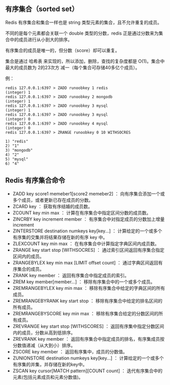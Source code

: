 ## 有序集合（sorted set） ##

Redis 有序集合和集合一样也是 string 类型元素的集合，且不允许重复的成员。

不同的是每个元素都会关联一个 double 类型的分数，redis 正是通过分数来为集合中的成员进行从小到大的排序。

有序集合的成员是唯一的，但分数（score）却可以重复。

集合是通过 哈希表 来实现的，所以添加，删除，查找的复杂度都是 O(1)。集合中最大的成员数为 2的23次方 减一（每个集合可存储40多亿个成员）。

例：

    redis 127.0.0.1:6397 > ZADD runoobkey 1 redis
	(integer) 1
	redis 127.0.0.1:6397 > ZADD runoobkey 2 mongodb
	(integer) 1
	redis 127.0.0.1:6397 > ZADD runoobkey 3 mysql
	(integer) 1
	redis 127.0.0.1:6397 > ZADD runoobkey 3 mysql
	(integer) 0
	redis 127.0.0.1:6397 > ZADD runoobkey 4 mysql
	(integer) 0
	redis 127.0.0.1:6397 > ZRANGE runoobkey 0 10 WITHSOCRES

	1) "redis"
	2) "1"
	3) "mongodb"
	4) "2"
	5) "mysql"
	6) "4"


## Redis 有序集合命令 ##

- ZADD key score1 memeber1[score2 memeber2] ： 向有序集合添加一个或多个成员，或者更新已存在成员的分数。
- ZCARD key ： 获取有序结婚的成员数。
- ZCOUNT key min max ： 计算在有序集合中指定区间分数的成员数。
- ZINCRBY key increment member ： 有序集合中对指定成员的分数加上增量 increment
- ZINTERSTORE destination numkeys key[key...] ： 计算给定的一个或多个有序集的交集并将结果存储在新的有序 key 中。
- ZLEXCOUNT key min max ： 在有序集合中计算指定字典区间内成员数。
- ZRANGE key start stop [WITHSOCRES] ： 通过索引区间返回有序集合指定区间内的成员。
- ZRANGEBYLEX key min max [LIMIT offset count] ： 通过字典区间返回有序集合的成员。
- ZRANK key member ： 返回有序集合中指定成员的索引。
- ZREM key member[member...] ： 移除有序集合中的一个或多个成员。
- ZREMRANGEBYLEX key min max ： 移除有序集合中给定的字典区间的所有成员。
- ZREMRANGEBYRANK key start stop ： 移除有序集合中给定的排名区间的所有成员。
- ZREMRANGEBYSCORE key min max ： 移除有序集合给定的分数区间的所有成员。
- ZREVRANGE key start stop [WITHSCORES] ： 返回有序集中指定分数区间内的成员，分数从高到低排序。
- ZREVRANK key member ： 返回有序集合中指定成员的排名，有序集成员按分数值递减（从大到小）排序。
- ZSCORE key member ： 返回有序集中，成员的分数值。
- ZUNIONSTORE destination numkeys key[key...] ： 计算给定的一个或多个有序集的并集，并存储在新的key中。
- ZSCAN key cursor[MATCH pattern][COUNT count] ： 迭代有序集合中的元素(包括元素成员和元素分数值)。

